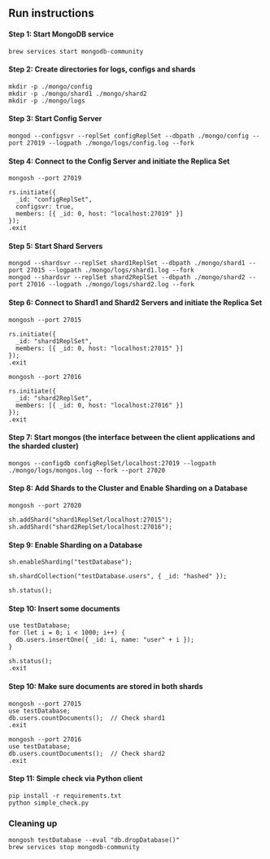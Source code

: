 ## Run instructions

#### Step 1: Start MongoDB service
```shell
brew services start mongodb-community
```

#### Step 2: Create directories for logs, configs and shards
```shell
mkdir -p ./mongo/config
mkdir -p ./mongo/shard1 ./mongo/shard2
mkdir -p ./mongo/logs
```

#### Step 3: Start Config Server
```shell
mongod --configsvr --replSet configReplSet --dbpath ./mongo/config --port 27019 --logpath ./mongo/logs/config.log --fork
```

#### Step 4: Connect to the Config Server and initiate the Replica Set
```shell
mongosh --port 27019

rs.initiate({
  _id: "configReplSet",
  configsvr: true,
  members: [{ _id: 0, host: "localhost:27019" }]
});
.exit
```

#### Step 5: Start Shard Servers
```shell
mongod --shardsvr --replSet shard1ReplSet --dbpath ./mongo/shard1 --port 27015 --logpath ./mongo/logs/shard1.log --fork
mongod --shardsvr --replSet shard2ReplSet --dbpath ./mongo/shard2 --port 27016 --logpath ./mongo/logs/shard2.log --fork
```

#### Step 6: Connect to Shard1 and Shard2 Servers and initiate the Replica Set
```shell
mongosh --port 27015

rs.initiate({
  _id: "shard1ReplSet",
  members: [{ _id: 0, host: "localhost:27015" }]
});
.exit
```
```shell
mongosh --port 27016

rs.initiate({
  _id: "shard2ReplSet",
  members: [{ _id: 0, host: "localhost:27016" }]
});
.exit
```

#### Step 7: Start mongos (the interface between the client applications and the sharded cluster)
```shell
mongos --configdb configReplSet/localhost:27019 --logpath ./mongo/logs/mongos.log --fork --port 27020
```

#### Step 8: Add Shards to the Cluster and Enable Sharding on a Database
```shell
mongosh --port 27020

sh.addShard("shard1ReplSet/localhost:27015");
sh.addShard("shard2ReplSet/localhost:27016");
```

#### Step 9: Enable Sharding on a Database
```
sh.enableSharding("testDatabase");

sh.shardCollection("testDatabase.users", { _id: "hashed" });

sh.status();
```

#### Step 10: Insert some documents
```
use testDatabase;
for (let i = 0; i < 1000; i++) {
  db.users.insertOne({ _id: i, name: "user" + i });
}

sh.status();
.exit
```

#### Step 10: Make sure documents are stored in both shards
```shell
mongosh --port 27015
use testDatabase;
db.users.countDocuments();  // Check shard1
.exit
```

```shell
mongosh --port 27016
use testDatabase;
db.users.countDocuments();  // Check shard2
.exit
```

#### Step 11: Simple check via Python client
```shell
pip install -r requirements.txt
python simple_check.py
```

### Cleaning up
```shell
mongosh testDatabase --eval "db.dropDatabase()"
brew services stop mongodb-community
```
